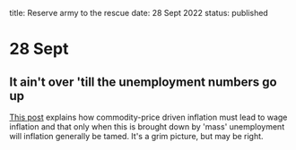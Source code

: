 title: Reserve army to the rescue
date: 28 Sept 2022
status: published

# 28 Sept 
## It ain't over 'till the unemployment numbers go up
[This post](https://www.thelykeion.com/crypto-update/) explains how commodity-price driven inflation must lead to wage inflation and that only when this is brought down by 'mass' unemployment will inflation generally be tamed.
It's a grim picture, but may be right.

